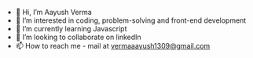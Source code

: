 - 👋 Hi, I’m Aayush Verma
- 👀 I’m interested in coding, problem-solving and front-end development
- 🌱 I’m currently learning Javascript
- 💞️ I’m looking to collaborate on linkedIn
- 📫 How to reach me - mail at vermaaayush1309@gmail.com

<!---
aayush1309/aayush1309 is a ✨ special ✨ repository because its `README.md` (this file) appears on your GitHub profile.
You can click the Preview link to take a look at your changes.
--->
